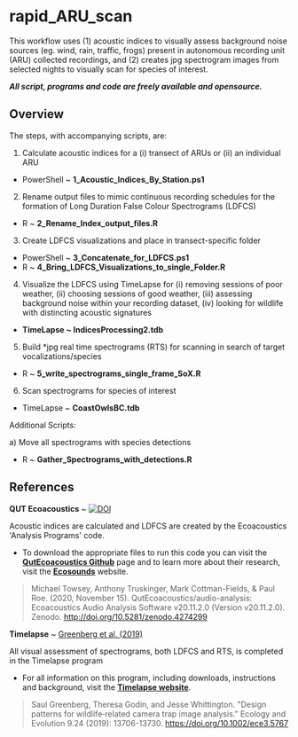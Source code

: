 # rapid_ARU_scan

This workflow uses (1) acoustic indices to visually assess background noise sources (eg. wind, rain, traffic, frogs) present in autonomous recording unit (ARU) collected recordings, and (2) creates jpg spectrogram images from selected nights to visually scan for species of interest. 


___All script, programs and code are freely available and opensource.___


## Overview 
The steps, with accompanying scripts, are: 

1) Calculate acoustic indices for a (i) transect of ARUs or (ii) an individual ARU 
- PowerShell ~ __1_Acoustic_Indices_By_Station.ps1__

2) Rename output files to mimic continuous recording schedules for the formation of Long Duration False Colour Spectrograms (LDFCS)
- R ~ __2_Rename_Index_output_files.R__

3) Create LDFCS visualizations and place in transect-specific folder
- PowerShell ~ __3_Concatenate_for_LDFCS.ps1__
- R ~ __4_Bring_LDFCS_Visualizations_to_single_Folder.R__

4) Visualize the LDFCS using TimeLapse for (i) removing sessions of poor weather, (ii) choosing sessions of good weather, (iii) assessing background noise within your recording dataset, (iv) looking for wildlife with distincting acoustic signatures
- __TimeLapse ~ IndicesProcessing2.tdb__

5) Build *jpg real time spectrograms (RTS) for scanning in search of target vocalizations/species 
- R ~ __5_write_spectrograms_single_frame_SoX.R__

6) Scan spectrograms for species of interest 
- TimeLapse ~ __CoastOwlsBC.tdb__


Additional Scripts:

a) Move all spectrograms with species detections
- R ~ __Gather_Spectrograms_with_detections.R__






## References 

__QUT Ecoacoustics__ ~ [![DOI](https://zenodo.org/badge/DOI/10.5281/zenodo.4274299.svg)](https://doi.org/10.5281/zenodo.4274299)

Acoustic indices are calculated and LDFCS are created by the Ecoacoustics 'Analysis Programs' code. 
- To download the appropriate files to run this code you can visit the **[QutEcoacoustics Github](https://github.com/QutEcoacoustics/audio-analysis)** page and to learn more about their research, visit the __[Ecosounds](https://www.ecosounds.org/)__ website. 


> Michael Towsey, Anthony Truskinger, Mark Cottman-Fields, & Paul Roe. (2020, November 15). QutEcoacoustics/audio-analysis: Ecoacoustics Audio Analysis Software v20.11.2.0 (Version v20.11.2.0). Zenodo. http://doi.org/10.5281/zenodo.4274299




__Timelapse__ ~ [Greenberg et al. (2019)](https://doi.org/10.1002/ece3.5767)

All visual assessment of spectrograms, both LDFCS and RTS, is completed in the Timelapse program
- For all information on this program, including downloads, instructions and background, visit the __[Timelapse website](https://saul.cpsc.ucalgary.ca/timelapse/)__. 


> Saul Greenberg, Theresa Godin, and Jesse Whittington. "Design patterns for wildlife‐related camera trap image analysis." Ecology and Evolution 9.24 (2019): 13706-13730. https://doi.org/10.1002/ece3.5767








































